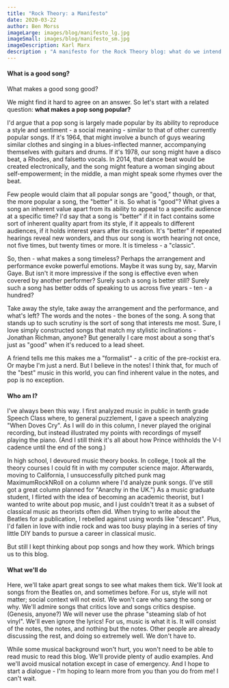 ```yaml
---
title: "Rock Theory: a Manifesto"
date: 2020-03-22
author: Ben Morss
imageLarge: images/blog/manifesto_lg.jpg
imageSmall: images/blog/manifesto_sm.jpg
imageDescription: Karl Marx
description : "A manifesto for the Rock Theory blog: what do we intend to do? Why is this different? Why does this matter?"
---
```


#### What is a good song?

What makes a good song good?

We might find it hard to agree on an answer.  So let's start with a related question: **what makes a pop song popular?**

I'd argue that a pop song is largely made popular by its ability to reproduce a style and sentiment - a social meaning - similar to that of other currently popular songs.  If it's 1964, that might involve a bunch of guys wearing similar clothes and singing in a blues-inflected manner, accompanying themselves with guitars and drums. If it's 1978, our song might have a disco beat, a Rhodes, and falsetto vocals.  In 2014, that dance beat would be created electronically, and the song might feature a woman singing about self-empowerment; in the middle, a man might speak some rhymes over the beat.

Few people would claim that all popular songs are "good," though, or that, the more popular a song, the "better" it is.  So what is "good"?  What gives a song an inherent value apart from its ability to appeal to a specific audience at a specific time?  I'd say that a song is "better" if it in fact contains some sort of inherent quality apart from its style, if it appeals to different audiences, if it holds interest years after its creation.  It's "better" if repeated hearings reveal new wonders, and thus our song is worth hearing not once, not five times, but twenty times or more.  It is timeless - a "classic".

So, then - what makes a song timeless?  Perhaps the arrangement and performance evoke powerful emotions.  Maybe it was sung by, say, Marvin Gaye.  But isn't it more impressive if the song is effective even when covered by another performer?  Surely such a song is better still?  Surely such a song has better odds of speaking to us across five years - ten - a hundred?

Take away the style, take away the arrangement and the performance, and what's left?  The words and the notes - the bones of the song.  A song that stands up to such scrutiny is the sort of song that interests me most.  Sure, I love simply constructed songs that match my stylistic inclinations - Jonathan Richman, anyone?  But generally I care most about a song that's just as "good" when it's reduced to a lead sheet.

A friend tells me this makes me a "formalist" - a critic of the pre-rockist era.  Or maybe I'm just a nerd. But I believe in the notes!  I think that, for much of the "best" music in this world, you can find inherent value in the notes, and pop is no exception.

#### Who am I?

I've always been this way.  I first analyzed music in public in tenth grade Speech Class where, to general puzzlement, I gave a speech analyzing "When Doves Cry".  As I will do in this column, I never played the original recording, but instead illustrated my points with recordings of myself playing the piano.  (And I still think it's all about how Prince withholds the V-I cadence until the end of the song.)

In high school, I devoured music theory books.  In college, I took all the theory courses I could fit in with my computer science major.  Afterwards, moving to California, I unsuccessfully pitched punk mag MaximumRockNRoll on a column where I'd analyze punk songs. (I've still got a great column planned for "Anarchy in the UK.")  As a music graduate student, I flirted with the idea of becoming an academic theorist, but I wanted to write about pop music, and I just couldn't treat it as a subset of classical music as theorists often did.  When trying to write about the Beatles for a publication, I rebelled against using words like "descant".  Plus, I'd fallen in love with indie rock and was too busy playing in a series of tiny little DIY bands to pursue a career in classical music.

But still I kept thinking about pop songs and how they work.  Which brings us to this blog.

#### What we'll do
Here, we'll take apart great songs to see what makes them tick.  We'll look at songs from the Beatles on, and sometimes before.  For us, style will not matter; social context will not exist.  We won't care who sang the song or why.  We'll admire songs that critics love and songs critics despise.  (Genesis, anyone?)  We will never use the phrase "steaming slab of hot vinyl".  We'll even ignore the lyrics!  For us, music is what it is.  It will consist of the notes, the notes, and nothing but the notes. Other people are already discussing the rest, and doing so extremely well.  We don't have to.

While some musical background won't hurt, you won't need to be able to read music to read this blog.  We'll provide plenty of audio examples. And we'll avoid musical notation except in case of emergency.  And I hope to start a dialogue - I'm hoping to learn more from you than you do from me!  I can't wait.